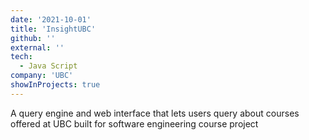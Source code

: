 ```yaml
---
date: '2021-10-01'
title: 'InsightUBC'
github: ''
external: ''
tech:
  - Java Script
company: 'UBC'
showInProjects: true
---
```


A query engine and web interface that lets users query about courses offered at UBC built for software engineering course project
